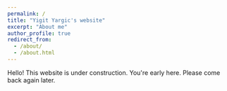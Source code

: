 ```yaml
---
permalink: /
title: "Yigit Yargic's website"
excerpt: "About me"
author_profile: true
redirect_from: 
  - /about/
  - /about.html
---
```


Hello! This website is under construction. You're early here. Please come back again later.
